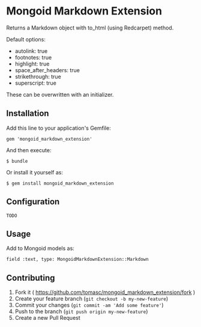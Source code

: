 # Mongoid Markdown Extension

Returns a Markdown object with to_html (using Redcarpet) method.

Default options:

* autolink: true
* footnotes: true
* highlight: true
* space_after_headers: true
* strikethrough: true
* superscript: true

These can be overwritten with an initializer.

## Installation

Add this line to your application's Gemfile:

    gem 'mongoid_markdown_extension'

And then execute:

    $ bundle

Or install it yourself as:

    $ gem install mongoid_markdown_extension

## Configuration

    TODO

## Usage

Add to Mongoid models as:

    field :text, type: MongoidMarkdownExtension::Markdown

## Contributing

1. Fork it ( https://github.com/tomasc/mongoid_markdown_extension/fork )
2. Create your feature branch (`git checkout -b my-new-feature`)
3. Commit your changes (`git commit -am 'Add some feature'`)
4. Push to the branch (`git push origin my-new-feature`)
5. Create a new Pull Request
